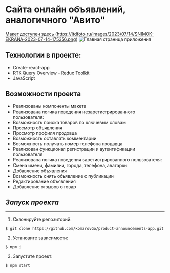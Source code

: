 # Сайта онлайн объявлений, аналогичного "Авито"
   [ Макет доступен здесь ](https://www.example.com)
    (https://ltdfoto.ru/images/2023/07/14/SNIMOK-EKRANA-2023-07-14-175356.png)
    ![Главная страница приложения ](https://ltdfoto.ru/images/2023/07/14/SNIMOK-EKRANA-2023-07-14-175356.png)

## Технологии в проекте:

- Create-react-app
- RTK Query Overview - Redux Toolkit
- JavaScript

## Возможности проекта 

- Реализованы компоненты макета
- Реализована логика поведения незарегистрированного пользователя:
- Возможность поиска товаров по ключевым словам
- Просмотр объявления
- Просмотр профиля продовца
- Возможность оставлять комментарии
- Возможность получать номер телефона продавца
- Реализован функционал регистрации и аутентификации пользователя
- Реализована логика поведения зарегистрированного пользователя:
- Смена имени, фамилии, города, телефона, аватарки
- Добавление объявления
- Возможность снять объявление с публикации
- Редактирование объявления
- Добавление отзывов о товар


 ## _Запуск проекта_
***
1. Склонируйте репозиторий:
```
$ git clone https://github.com/komarovGo/product-announcements-app.git
```
2. Установите зависимости:
```
$ npm i
```
3. Запустите проект:
```
$ npm start
```



